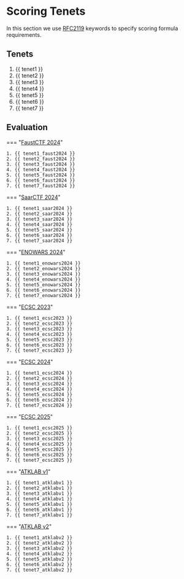 # Scoring Tenets

In this section we use [RFC2119](https://www.ietf.org/rfc/rfc2119.txt) keywords
to specify scoring formula requirements.

## Tenets

1. {{ tenet1 }}
2. {{ tenet2 }}
3. {{ tenet3 }}
4. {{ tenet4 }}
5. {{ tenet5 }}
6. {{ tenet6 }}
7. {{ tenet7 }}


## Evaluation

=== "[FaustCTF 2024](../faust2024/)"

    1. {{ tenet1_faust2024 }}
    2. {{ tenet2_faust2024 }}
    3. {{ tenet3_faust2024 }}
    4. {{ tenet4_faust2024 }}
    5. {{ tenet5_faust2024 }}
    6. {{ tenet6_faust2024 }}
    7. {{ tenet7_faust2024 }}

=== "[SaarCTF 2024](../saar2024/)"

    1. {{ tenet1_saar2024 }}
    2. {{ tenet2_saar2024 }}
    3. {{ tenet3_saar2024 }}
    4. {{ tenet4_saar2024 }}
    5. {{ tenet5_saar2024 }}
    6. {{ tenet6_saar2024 }}
    7. {{ tenet7_saar2024 }}

=== "[ENOWARS 2024](../enowars2024/)"

    1. {{ tenet1_enowars2024 }}
    2. {{ tenet2_enowars2024 }}
    3. {{ tenet3_enowars2024 }}
    4. {{ tenet4_enowars2024 }}
    5. {{ tenet5_enowars2024 }}
    6. {{ tenet6_enowars2024 }}
    7. {{ tenet7_enowars2024 }}

=== "[ECSC 2023](../ecsc2023/)"

    1. {{ tenet1_ecsc2023 }}
    2. {{ tenet2_ecsc2023 }}
    3. {{ tenet3_ecsc2023 }}
    4. {{ tenet4_ecsc2023 }}
    5. {{ tenet5_ecsc2023 }}
    6. {{ tenet6_ecsc2023 }}
    7. {{ tenet7_ecsc2023 }}

=== "[ECSC 2024](../ecsc2024/)"

    1. {{ tenet1_ecsc2024 }}
    2. {{ tenet2_ecsc2024 }}
    3. {{ tenet3_ecsc2024 }}
    4. {{ tenet4_ecsc2024 }}
    5. {{ tenet5_ecsc2024 }}
    6. {{ tenet6_ecsc2024 }}
    7. {{ tenet7_ecsc2024 }}

=== "[ECSC 2025](../ecsc2025/)"

    1. {{ tenet1_ecsc2025 }}
    2. {{ tenet2_ecsc2025 }}
    3. {{ tenet3_ecsc2025 }}
    4. {{ tenet4_ecsc2025 }}
    5. {{ tenet5_ecsc2025 }}
    6. {{ tenet6_ecsc2025 }}
    7. {{ tenet7_ecsc2025 }}

=== "[ATKLAB v1](../atklabv1/)"

    1. {{ tenet1_atklabv1 }}
    2. {{ tenet2_atklabv1 }}
    3. {{ tenet3_atklabv1 }}
    4. {{ tenet4_atklabv1 }}
    5. {{ tenet5_atklabv1 }}
    6. {{ tenet6_atklabv1 }}
    7. {{ tenet7_atklabv1 }}

=== "[ATKLAB v2](../atklabv2/)"

    1. {{ tenet1_atklabv2 }}
    2. {{ tenet2_atklabv2 }}
    3. {{ tenet3_atklabv2 }}
    4. {{ tenet4_atklabv2 }}
    5. {{ tenet5_atklabv2 }}
    6. {{ tenet6_atklabv2 }}
    7. {{ tenet7_atklabv2 }}

